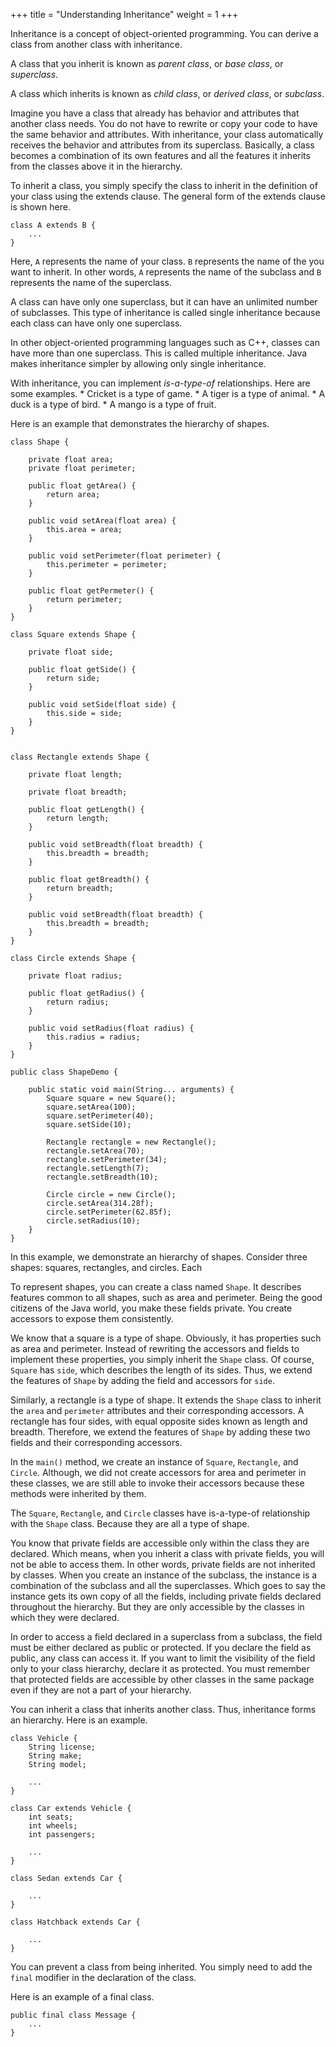 +++
title = "Understanding Inheritance"
weight = 1
+++

Inheritance is a concept of object-oriented programming. You can derive a class
from another class with inheritance.

A class that you inherit is known as *parent class*, or *base class*, or
*superclass*.

A class which inherits is known as *child class*, or *derived class*, or
*subclass*.

Imagine you have a class that already has behavior and attributes that another
class needs. You do not have to rewrite or copy your code to have the same behavior
and attributes. With inheritance, your class automatically receives the behavior
and attributes from its superclass. Basically, a class becomes a combination of
its own features and all the features it inherits from the classes above it in
the hierarchy.

To inherit a class, you simply specify the class to inherit in the definition
of your class using the extends clause. The general form of the extends clause
is shown here.

```
class A extends B {
    ...
}
```

Here, `A` represents the name of your class. `B` represents the name of the
you want to inherit. In other words, `A` represents the name of the subclass
and `B` represents the name of the superclass.

A class can have only one superclass, but it can have an unlimited number of
subclasses. This type of inheritance is called single inheritance because each
class can have only one superclass.

In other object-oriented programming languages such as C++, classes can have
more than one superclass. This is called multiple inheritance. Java makes inheritance
simpler by allowing only single inheritance.

With inheritance, you can implement *is-a-type-of* relationships. Here are some
examples.
    * Cricket is a type of game.
    * A tiger is a type of animal.
    * A duck is a type of bird.
    * A mango is a type of fruit.

Here is an example that demonstrates the hierarchy of shapes.

```
class Shape {

    private float area;
    private float perimeter;

    public float getArea() {
        return area;
    }

    public void setArea(float area) {
        this.area = area;
    }

    public void setPerimeter(float perimeter) {
        this.perimeter = perimeter;
    }

    public float getPermeter() {
        return perimeter;
    }
}

class Square extends Shape {

    private float side;

    public float getSide() {
        return side;
    }

    public void setSide(float side) {
        this.side = side;
    }
}


class Rectangle extends Shape {

    private float length;

    private float breadth;

    public float getLength() {
        return length;
    }

    public void setBreadth(float breadth) {
        this.breadth = breadth;
    }

    public float getBreadth() {
        return breadth;
    }

    public void setBreadth(float breadth) {
        this.breadth = breadth;
    }
}

class Circle extends Shape {

    private float radius;

    public float getRadius() {
        return radius;
    }

    public void setRadius(float radius) {
        this.radius = radius;
    }
}

public class ShapeDemo {

    public static void main(String... arguments) {
        Square square = new Square();
        square.setArea(100);
        square.setPerimeter(40);
        square.setSide(10);

        Rectangle rectangle = new Rectangle();
        rectangle.setArea(70);
        rectangle.setPerimeter(34);
        rectangle.setLength(7);
        rectangle.setBreadth(10);

        Circle circle = new Circle();
        circle.setArea(314.28f);
        circle.setPerimeter(62.85f);
        circle.setRadius(10);
    }
}
```

In this example, we demonstrate an hierarchy of shapes. Consider three shapes:
squares, rectangles, and circles. Each 

To represent shapes, you can create a class named `Shape`. It describes features
common to all shapes, such as area and perimeter. Being the good citizens of
the Java world, you make these fields private. You create accessors to expose
them consistently.

We know that a square is a type of shape. Obviously, it has properties such
as area and perimeter. Instead of rewriting the accessors and fields to implement
these properties, you simply inherit the `Shape` class. Of course, `Square` has
`side`, which describes the length of its sides. Thus, we extend the features of
`Shape` by adding the field and accessors for `side`.

Similarly, a rectangle is a type of shape. It extends the `Shape` class to inherit
the `area` and `perimeter` attributes and their corresponding accessors.
A rectangle has four sides, with equal opposite sides known as length and breadth.
Therefore, we extend the features of `Shape` by adding these two fields and their
corresponding accessors.

In the `main()` method, we create an instance of `Square`, `Rectangle`, and
`Circle`. Although, we did not create accessors for area and perimeter
in these classes, we are still able to invoke their accessors because these
methods were inherited by them.

The `Square`, `Rectangle`, and `Circle` classes have is-a-type-of relationship
with the `Shape` class. Because they are all a type of shape.

You know that private fields are accessible only within the class they are declared.
Which means, when you inherit a class with private fields, you will not be
able to access them. In other words, private fields are not inherited by classes.
When you create an instance of the subclass, the instance is a combination of
the subclass and all the superclasses. Which goes to say the instance gets its
own copy of all the fields, including private fields declared throughout the
hierarchy. But they are only accessible by the classes in which they were
declared.

In order to access a field declared in a superclass from a subclass, the field
must be either declared as public or protected. If you declare the field as public,
any class can access it. If you want to limit the visibility of the field
only to your class hierarchy, declare it as protected. You must remember that
protected fields are accessible by other classes in the same package even if
they are not a part of your hierarchy.

You can inherit a class that inherits another class. Thus, inheritance forms
an hierarchy. Here is an example.

```
class Vehicle {
    String license;
    String make;
    String model;
    
    ...
}

class Car extends Vehicle {
    int seats;
    int wheels;
    int passengers;
    
    ...
}

class Sedan extends Car {

    ...
}

class Hatchback extends Car {

    ...
}
```

You can prevent a class from being inherited. You simply need to add the `final`
modifier in the declaration of the class.

Here is an example of a final class.
```
public final class Message {
    ...
} 
```